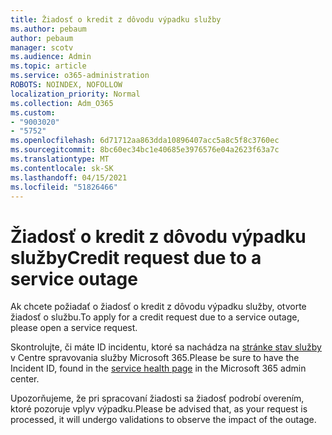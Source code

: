 ```yaml
---
title: Žiadosť o kredit z dôvodu výpadku služby
ms.author: pebaum
author: pebaum
manager: scotv
ms.audience: Admin
ms.topic: article
ms.service: o365-administration
ROBOTS: NOINDEX, NOFOLLOW
localization_priority: Normal
ms.collection: Adm_O365
ms.custom:
- "9003020"
- "5752"
ms.openlocfilehash: 6d71712aa863dda10896407acc5a8c5f8c3760ec
ms.sourcegitcommit: 8bc60ec34bc1e40685e3976576e04a2623f63a7c
ms.translationtype: MT
ms.contentlocale: sk-SK
ms.lasthandoff: 04/15/2021
ms.locfileid: "51826466"
---
```

# <a name="credit-request-due-to-a-service-outage"></a><span data-ttu-id="f8316-102">Žiadosť o kredit z dôvodu výpadku služby</span><span class="sxs-lookup"><span data-stu-id="f8316-102">Credit request due to a service outage</span></span>

<span data-ttu-id="f8316-103">Ak chcete požiadať o žiadosť o kredit z dôvodu výpadku služby, otvorte žiadosť o službu.</span><span class="sxs-lookup"><span data-stu-id="f8316-103">To apply for a credit request due to a service outage, please open a service request.</span></span>

<span data-ttu-id="f8316-104">Skontrolujte, či máte ID incidentu, ktoré sa nachádza na [stránke stav služby](https://docs.microsoft.com/office365/enterprise/view-service-health) v Centre spravovania služby Microsoft 365.</span><span class="sxs-lookup"><span data-stu-id="f8316-104">Please be sure to have the Incident ID, found in the [service health page](https://docs.microsoft.com/office365/enterprise/view-service-health) in the Microsoft 365 admin center.</span></span>

<span data-ttu-id="f8316-105">Upozorňujeme, že pri spracovaní žiadosti sa žiadosť podrobí overením, ktoré pozoruje vplyv výpadku.</span><span class="sxs-lookup"><span data-stu-id="f8316-105">Please be advised that, as your request is processed, it will undergo validations to observe the impact of the outage.</span></span>
